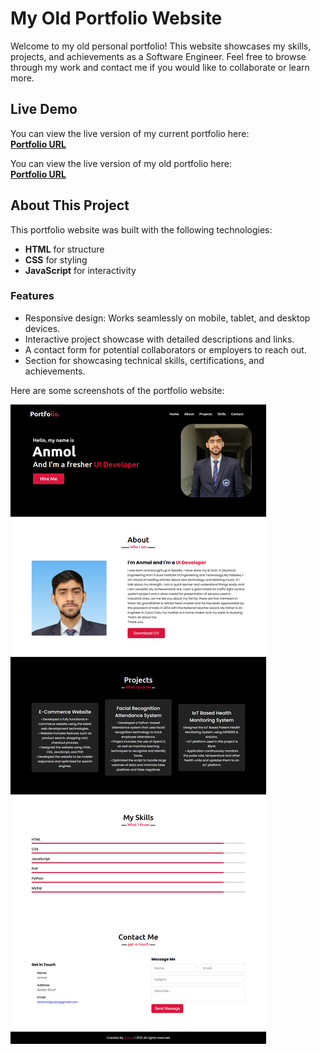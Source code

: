 # My Old Portfolio Website

Welcome to my old personal portfolio! This website showcases my skills, projects, and achievements as a Software Engineer. Feel free to browse through my work and contact me if you would like to collaborate or learn more.

## Live Demo

You can view the live version of my current portfolio here:  
**[Portfolio URL](https://eranmolgurjar.github.io/)**

You can view the live version of my old portfolio here:  
**[Portfolio URL](https://eranmolgurjar.github.io/anmololdportfolio/)**

## About This Project

This portfolio website was built with the following technologies:

- **HTML** for structure
- **CSS** for styling
- **JavaScript** for interactivity

### Features
- Responsive design: Works seamlessly on mobile, tablet, and desktop devices.
- Interactive project showcase with detailed descriptions and links.
- A contact form for potential collaborators or employers to reach out.
- Section for showcasing technical skills, certifications, and achievements.

Here are some screenshots of the portfolio website:

![Portfolio Image](OldPortfolioScreenShot.png)
